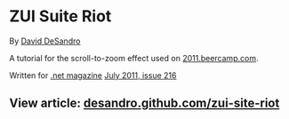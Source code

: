 ZUI Suite Riot
==============

By [David DeSandro](http://desandro.com)

A tutorial for the scroll-to-zoom effect used on [2011.beercamp.com](http://2011.beercamp.com).

Written for [.net magazine](http://www.netmagazine.com) [July 2011, issue 216](http://www.netmagazine.com/shop/magazines/july-2011-216)

## View article: [desandro.github.com/zui-site-riot](http://desandro.github.com/zui-site-riot)
